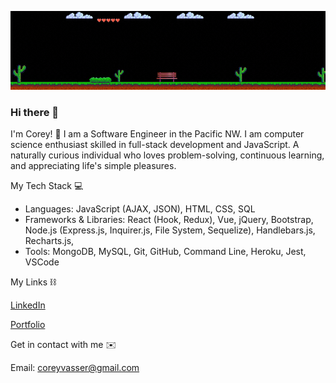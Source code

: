 ![Alt Text](./banner.gif)

### Hi there 👋

I'm Corey! 🙂
I am a Software Engineer in the Pacific NW. I am computer science enthusiast skilled in full-stack development and JavaScript. A naturally curious individual who loves problem-solving, continuous learning, and appreciating life's simple pleasures.


My Tech Stack 💻 

- Languages: JavaScript (AJAX, JSON), HTML, CSS, SQL 
- Frameworks & Libraries: React (Hook, Redux), Vue, jQuery, Bootstrap, Node.js (Express.js, Inquirer.js, File System, Sequelize), Handlebars.js, Recharts.js, 
- Tools: MongoDB, MySQL, Git, GitHub, Command Line, Heroku, Jest, VSCode



My Links ⛓ 

[LinkedIn](https://www.linkedin.com/in/corey-vasser/)

[Portfolio](https://spamdalfz.github.io/portfolio-project/)

Get in contact with me ✉️ 

Email: coreyvasser@gmail.com
